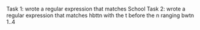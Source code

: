 Task 1: wrote a regular expression that matches School
Task 2: wrote a regular expression that matches hbttn with the t before the n ranging bwtn 1..4
